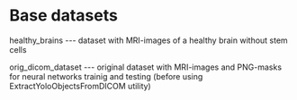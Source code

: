 # Base datasets
healthy_brains --- dataset with MRI-images of a healthy brain without stem cells

orig_dicom_dataset --- original dataset with MRI-images and PNG-masks for neural networks trainig and testing (before using ExtractYoloObjectsFromDICOM utility)
